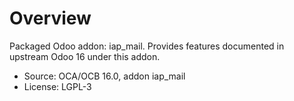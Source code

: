# Overview

Packaged Odoo addon: iap_mail. Provides features documented in upstream Odoo 16 under this addon.

- Source: OCA/OCB 16.0, addon iap_mail
- License: LGPL-3

